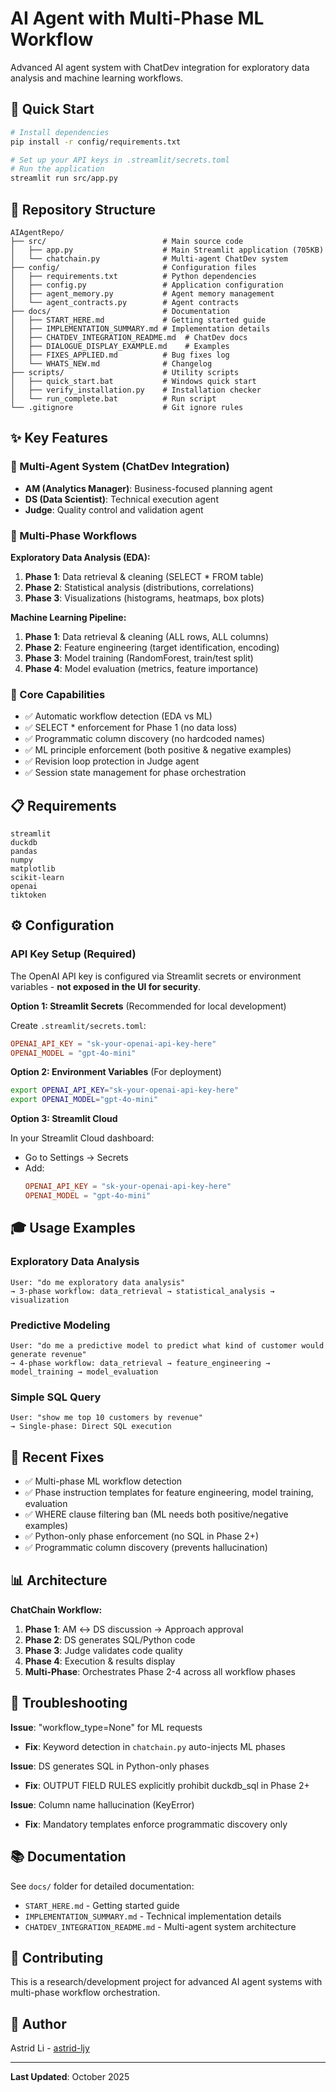 # AI Agent with Multi-Phase ML Workflow

Advanced AI agent system with ChatDev integration for exploratory data analysis and machine learning workflows.

## 🚀 Quick Start

```bash
# Install dependencies
pip install -r config/requirements.txt

# Set up your API keys in .streamlit/secrets.toml
# Run the application
streamlit run src/app.py
```

## 📁 Repository Structure

```
AIAgentRepo/
├── src/                          # Main source code
│   ├── app.py                    # Main Streamlit application (705KB)
│   └── chatchain.py              # Multi-agent ChatDev system
├── config/                       # Configuration files
│   ├── requirements.txt          # Python dependencies
│   ├── config.py                 # Application configuration
│   ├── agent_memory.py           # Agent memory management
│   └── agent_contracts.py        # Agent contracts
├── docs/                         # Documentation
│   ├── START_HERE.md             # Getting started guide
│   ├── IMPLEMENTATION_SUMMARY.md # Implementation details
│   ├── CHATDEV_INTEGRATION_README.md  # ChatDev docs
│   ├── DIALOGUE_DISPLAY_EXAMPLE.md    # Examples
│   ├── FIXES_APPLIED.md          # Bug fixes log
│   └── WHATS_NEW.md              # Changelog
├── scripts/                      # Utility scripts
│   ├── quick_start.bat           # Windows quick start
│   ├── verify_installation.py    # Installation checker
│   └── run_complete.bat          # Run script
└── .gitignore                    # Git ignore rules
```

## ✨ Key Features

### 🤖 Multi-Agent System (ChatDev Integration)
- **AM (Analytics Manager)**: Business-focused planning agent
- **DS (Data Scientist)**: Technical execution agent
- **Judge**: Quality control and validation agent

### 🔄 Multi-Phase Workflows

**Exploratory Data Analysis (EDA):**
1. **Phase 1**: Data retrieval & cleaning (SELECT * FROM table)
2. **Phase 2**: Statistical analysis (distributions, correlations)
3. **Phase 3**: Visualizations (histograms, heatmaps, box plots)

**Machine Learning Pipeline:**
1. **Phase 1**: Data retrieval & cleaning (ALL rows, ALL columns)
2. **Phase 2**: Feature engineering (target identification, encoding)
3. **Phase 3**: Model training (RandomForest, train/test split)
4. **Phase 4**: Model evaluation (metrics, feature importance)

### 🎯 Core Capabilities
- ✅ Automatic workflow detection (EDA vs ML)
- ✅ SELECT * enforcement for Phase 1 (no data loss)
- ✅ Programmatic column discovery (no hardcoded names)
- ✅ ML principle enforcement (both positive & negative examples)
- ✅ Revision loop protection in Judge agent
- ✅ Session state management for phase orchestration

## 📋 Requirements

```
streamlit
duckdb
pandas
numpy
matplotlib
scikit-learn
openai
tiktoken
```

## ⚙️ Configuration

### **API Key Setup (Required)**

The OpenAI API key is configured via Streamlit secrets or environment variables - **not exposed in the UI for security**.

**Option 1: Streamlit Secrets** (Recommended for local development)

Create `.streamlit/secrets.toml`:

```toml
OPENAI_API_KEY = "sk-your-openai-api-key-here"
OPENAI_MODEL = "gpt-4o-mini"
```

**Option 2: Environment Variables** (For deployment)

```bash
export OPENAI_API_KEY="sk-your-openai-api-key-here"
export OPENAI_MODEL="gpt-4o-mini"
```

**Option 3: Streamlit Cloud**

In your Streamlit Cloud dashboard:
- Go to Settings → Secrets
- Add:
  ```toml
  OPENAI_API_KEY = "sk-your-openai-api-key-here"
  OPENAI_MODEL = "gpt-4o-mini"
  ```

## 🎓 Usage Examples

### Exploratory Data Analysis
```
User: "do me exploratory data analysis"
→ 3-phase workflow: data_retrieval → statistical_analysis → visualization
```

### Predictive Modeling
```
User: "do me a predictive model to predict what kind of customer would generate revenue"
→ 4-phase workflow: data_retrieval → feature_engineering → model_training → model_evaluation
```

### Simple SQL Query
```
User: "show me top 10 customers by revenue"
→ Single-phase: Direct SQL execution
```

## 🔧 Recent Fixes

- ✅ Multi-phase ML workflow detection
- ✅ Phase instruction templates for feature engineering, model training, evaluation
- ✅ WHERE clause filtering ban (ML needs both positive/negative examples)
- ✅ Python-only phase enforcement (no SQL in Phase 2+)
- ✅ Programmatic column discovery (prevents hallucination)

## 📊 Architecture

**ChatChain Workflow:**
1. **Phase 1**: AM ↔ DS discussion → Approach approval
2. **Phase 2**: DS generates SQL/Python code
3. **Phase 3**: Judge validates code quality
4. **Phase 4**: Execution & results display
5. **Multi-Phase**: Orchestrates Phase 2-4 across all workflow phases

## 🐛 Troubleshooting

**Issue**: "workflow_type=None" for ML requests
- **Fix**: Keyword detection in `chatchain.py` auto-injects ML phases

**Issue**: DS generates SQL in Python-only phases
- **Fix**: OUTPUT FIELD RULES explicitly prohibit duckdb_sql in Phase 2+

**Issue**: Column name hallucination (KeyError)
- **Fix**: Mandatory templates enforce programmatic discovery only

## 📚 Documentation

See `docs/` folder for detailed documentation:
- `START_HERE.md` - Getting started guide
- `IMPLEMENTATION_SUMMARY.md` - Technical implementation details
- `CHATDEV_INTEGRATION_README.md` - Multi-agent system architecture

## 🤝 Contributing

This is a research/development project for advanced AI agent systems with multi-phase workflow orchestration.


## 👤 Author

Astrid Li - [astrid-ljy](https://github.com/astrid-ljy)

---

**Last Updated**: October 2025
